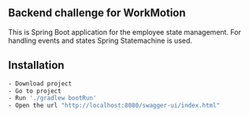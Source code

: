 ## Backend challenge for WorkMotion
This is Spring Boot application for the employee state management. For handling events and states Spring Statemachine is used.

## Installation
```bash
- Download project
- Go to project
- Run './gradlew bootRun'
- Open the url "http://localhost:8080/swagger-ui/index.html"
```

